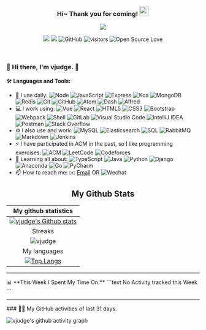 <h3 align="center">
    Hi~ Thank you for coming!
    <img src="https://media.giphy.com/media/hvRJCLFzcasrR4ia7z/giphy.gif" width="25px">
</h3>

<!-- Typing SVG - https://github.com/DenverCoder1/readme-typing-svg -->
<!-- Typing SVG Fast Demo - https://readme-typing-svg.herokuapp.com/demo/ -->
<p align="center">
    <img src="https://readme-typing-svg.herokuapp.com?color=e65e2a&width=380&height=45&lines=Full+Stack+developer;Self-taught+Code+Designer;Always+learning+new+things">
</p>

<p align="center">
    <img src="https://img.shields.io/badge/gender-%F0%9F%A4%B5-critical">
    <a href="https://vjudge.com" target="_blank"><img src="https://img.shields.io/badge/website-vjudge.com-orange"></a>
    <!-- https://visitor-badge.glitch.me/ -->
    <img src="https://img.shields.io/badge/dynamic/json?logo=github&label=GitHub&labelColor=495867&color=495867&query=%24.data.totalSubs&url=https%3A%2F%2Fapi.spencerwoo.com%2Fsubstats%2F%3Fsource%3Dgithub%26queryKey%3Dhayschan&style=flat-square" alt="GitHub">
    <img src="https://visitor-badge.glitch.me/badge?page_id=vjudge.vjudge" alt="visitors">
    <img src="https://badges.frapsoft.com/os/v1/open-source.svg?v=102" alt="Open Source Love">
</p>

<br/>

### 🎉 Hi there, I'm vjudge. 👋

🛠️ **Languages and Tools:**
<!-- https://github.com/simple-icons/simple-icons/blob/develop/slugs.md -->
- 🚀 I use daily:
  ![Node](https://img.shields.io/badge/-Node.JS-black?style=plastic&logo=Node.js)
  ![JavaScript](https://img.shields.io/badge/-JavaScript-black?style=plastic&logo=javascript)
  ![Express](https://img.shields.io/badge/-Express.JS-c7b198?style=plastic&logo=Express.JS)
  ![Koa](https://img.shields.io/badge/-MongoDB-black?style=plastic&logo=koa)
  ![MongoDB](https://img.shields.io/badge/-MongoDB-black?style=plastic&logo=mongodb)
  ![Redis](https://img.shields.io/badge/redis-%23c83d2e.svg?logo=redis&logoColor=white)
  ![Git](https://img.shields.io/badge/-Git-black?style=plastic&logo=git)
  ![GitHub](https://img.shields.io/badge/-GitHub-181717?style=plastic&logo=github)
  ![Atom](https://img.shields.io/badge/-Atom-blasck?style=plastic&logo=atom)
  ![Dash](https://img.shields.io/badge/-Dash-blasck?style=plastic&logo=dash)
  ![Alfred](https://img.shields.io/badge/-Alfred-blasck?style=plastic&logo=alfred)
- 💻 I work using:
  ![Vue](https://img.shields.io/badge/Vue%20-%232b3847.svg?logo=vue.js)
  ![React](https://img.shields.io/badge/-React-3b2e5a?style=plastic&logo=react)
  ![HTML5](https://img.shields.io/badge/-HTML5-E34F26?style=plastic&logo=html5&logoColor=white)
  ![CSS3](https://img.shields.io/badge/-CSS3-1572B6?style=plastic&logo=css3)
  ![Bootstrap](https://img.shields.io/badge/-Bootstrap-563D7C?style=plastic&logo=bootstrap)
  ![Webpack](https://img.shields.io/badge/Webpack%20-%232b3847.svg?logo=webpack)
  ![Shell](https://img.shields.io/badge/-Shell-blasck?style=plastic&logo=Shell)
  ![GitLab](https://img.shields.io/badge/-GitLab-FCA121?style=plastic&logo=gitlab)
  ![Visual Studio Code](https://img.shields.io/badge/-VS%20Code-007ACC?style=plastic&logo=visual-studio-code)
  ![IntelliJ IDEA](https://img.shields.io/badge/-IntelliJ%20IDEA-007ACC?style=plastic&logo=intellijidea)
  ![Postman](https://img.shields.io/badge/Postman-FF6C37?logo=postman&logoColor=white)
  ![Stack Overflow](https://img.shields.io/badge/-Stack%20Overflow-FE7A16?logo=stack-overflow&logoColor=white)
- ⚙️ I also use and work:
  ![MySQL](https://img.shields.io/badge/MySQL-%2300f.svg?logo=mysql&logoColor=white)
  ![Elasticsearch](https://img.shields.io/badge/Elasticsearch-%2395e0d1.svg?logo=elastic&logoColor=white)
  ![SQL](https://img.shields.io/badge/SQL%20-%23025E8C.svg?logo=sql&logoColor=white)
  ![RabbitMQ](https://img.shields.io/badge/RabbitMQ%20-%23025E8C.svg?logo=rabbitmq&logoColor=white)
  ![Markdown](https://img.shields.io/badge/Markdown-%23000000.svg?logo=markdown&logoColor=white)
  ![Jenkins](https://img.shields.io/badge/-Jenkins-black?style=plastic&logo=Jenkins)
- ⚡ I have participated in ACM in the past, so I like programming exercises:
  ![ACM](https://img.shields.io/badge/-ACM-3f4441?style=plastic&logo=acm)
  ![LeetCode](https://img.shields.io/badge/-LeetCode-3f4441?style=plastic&logo=leetCode)
  ![Codeforces](https://img.shields.io/badge/-Codeforces-3f4441?style=plastic&logo=codeforces)
- 🌱 Learning all about:
  ![TypeScript](https://img.shields.io/badge/-TypeScript-3f4441?style=plastic&logo=typescript)
  ![Java](https://img.shields.io/badge/-java-3f4441?style=plastic&logo=java)
  ![Python](https://img.shields.io/badge/-Python-8fcfd1?style=plastic&logo=Python)
  ![Django](https://img.shields.io/badge/-Django-092E20?style=plastic&logo=Django)
  ![Anaconda](https://img.shields.io/badge/-Anaconda-092E20?style=plastic&logo=anaconda)
  ![Go](https://img.shields.io/badge/-Go-092E20?style=plastic&logo=go)
  ![PyCharm](https://img.shields.io/badge/-PyCharm-092E20?style=plastic&logo=pycharm)
- 📫 How to reach me:
  ✉️ [Email](mailto:gradonday@163.com) OR ![Wechat](https://img.shields.io/badge/1156638549%20-%23.svg?logo=wechat&logoColor=white)


<!-- START NEW SECTION -->
<p align="center">
 <h2 align="center">My Github Stats</h2>

 | My github statistics |
 |  :---:  |
 | [![vjudge's Github stats](https://github-readme-stats.vercel.app/api?username=vjudge&show_icons=true&theme=bear&hide_title=false)](https://github.com/vjudge) |
 | Streaks |
 | ![vjudge](https://github-readme-streak-stats.herokuapp.com/?user=vjudge&theme=dark) |
 | My languages |
 | [![Top Langs](https://github-readme-stats.vercel.app/api/top-langs/?username=vjudge&show_icons=true&theme=radical&layout=compact&langs_count=10&hide_title=true)](https://github.com/vjudge) |



<hr>
<!-- waka readme - https://github.com/athul/waka-readme -->
📊 **This Week I Spent My Time On:**
<!--START_SECTION:waka-->
```text
No Activity tracked this Week
```
<!--END_SECTION:waka-->


<hr>
### 👨‍💻 My GitHub activities of last 31 days.

<!-- https://github.com/ashutosh00710/github-readme-activity-graph -->

![vjudge's github activity graph](https://activity-graph.herokuapp.com/graph?username=vjudge&theme=react-dark&area=true&custom_title=vjudge's%20Graph)



<!--
<hr>
**vjudge/vjudge** is a ✨ _special_ ✨ repository because its `README.md` (this file) appears on your GitHub profile.

Here are some ideas to get you started:

- 🔭 I’m currently working on ...
- 🌱 I’m currently learning ...
- 👯 I’m looking to collaborate on ...
- 🤔 I’m looking for help with ...
- 💬 Ask me about ...
- 📫 How to reach me: ...
- 😄 Pronouns: ...
- ⚡ Fun fact: ...
-->
